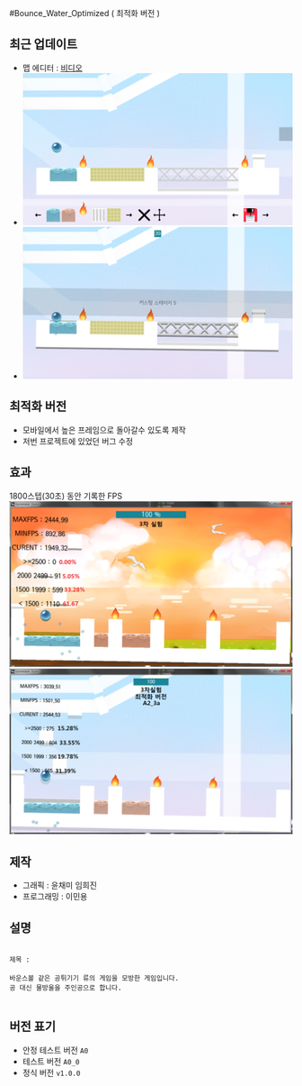 #Bounce_Water_Optimized ( 최적화 버전 )

## 최근 업데이트
- 맵 에디터 : [비디오](https://github.com/SeMyeong-Gamemaker/Bounce_Water_Optimized.gmx/blob/unstable/files/video_1.mp4?raw=true)
- ![Alt text](/files/image_1.png)
- ![Alt text](/files/image_2.png)

## 최적화 버전
- 모바일에서 높은 프레임으로 돌아갈수 있도록 제작
- 저번 프로젝트에 있었던 버그 수정

## 효과
1800스텝(30초) 동안 기록한 FPS
![Alt text](/files/unoptimized2.png)
![Alt text](/files/optimized2.png)

## 제작
- 그래픽     : 윤채미 임희진
- 프로그래밍 : 이민용

## 설명
<pre><code>
제목 : 

바운스볼 같은 공튀기기 류의 게임을 모방한 게임입니다.
공 대신 물방울을 주인공으로 합니다.

</code></pre>

## 버전 표기
- 안정 테스트 버전 <code>A0</code>
- 테스트 버전 <code>A0_0</code>
- 정식 버전 <code>v1.0.0</code>
